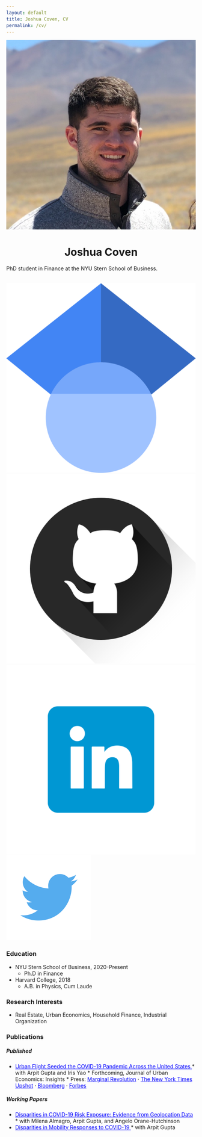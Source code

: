 ```yaml
---
layout: default
title: Joshua Coven, CV
permalink: /cv/
---
```

<div class="row">
    <div class = "col-5">
        <img src="/images/author.jpg" alt="Yours Truly" class="center">
    </div>
        <div class="col-5">
            <center><h1>Joshua Coven</h1></center>
            <p>PhD student in Finance at the NYU Stern School of Business.</p>
            <br>
            <div class="column_three">
                <div class = "logo">
                <a target="_blank" href="https://scholar.google.com/citations?user=mzhGbFMAAAAJ&hl=en"><img alt="follow me on Twitter" src="../images/scholar.png"></a>
                </div>
            </div>
            <div class="column_three">
                <div class = "logo">
                <a target="_blank" href="https://github.com/joshuacoven"><img alt="follow me on Twitter" src="../images/github.png"></a>
                </div>
            </div>
            <div class="column_three">
                <div class = "logo">
                <a target="_blank" href="https://www.linkedin.com/in/josh-coven-839b5b101/"><img alt="follow me on Twitter" src="../images/linkedin.png"></a>
                </div>
            </div>
            <div class="column_three">
                <div class = "logo">
                <a target="_blank" href="https://twitter.com/josh_coven"><img alt="follow me on Twitter" src="../images/twitter.png"></a>
                </div>
            </div>
        </div>
</div>


### Education
* NYU Stern School of Business, 2020-Present
    * Ph.D in Finance
* Harvard College, 2018
    * A.B. in Physics, Cum Laude

### Research Interests
* Real Estate, Urban Economics, Household Finance, Industrial Organization

### Publications

##### Published
* <a href = "https://www.sciencedirect.com/science/article/pii/S0094119022000663?via%3Dihub#" style = "color: blue">
            Urban Flight Seeded the COVID-19 Pandemic Across the United States
        </a>
    * with Arpit Gupta and Iris Yao
    * Forthcoming, Journal of Urban Economics: Insights
    * Press: <a href = "https://marginalrevolution.com/marginalrevolution/2020/04/escape-from-new-york.html" style = "color: blue">Marginal Revolution</a> · <a href = "https://www.nytimes.com/interactive/2020/05/15/upshot/who-left-new-york-coronavirus.html" style = "color: blue">The New York Times Upshot</a> · <a href = "https://www.bloomberg.com/news/articles/2020-08-14/nyc-crime-spike-is-last-straw-pushing-anxious-residents-to-flee" style = "color: blue">Bloomberg</a> · <a href = "https://www.forbes.com/sites/williamhaseltine/2020/12/21/urban-flight-due-to-covid-19-is-temporary-not-permanent/?sh=6ab583d84cd5" style = "color: blue">Forbes</a>

##### Working Papers
* <a href = "https://static1.squarespace.com/static/56086d00e4b0fb7874bc2d42/t/608ee7c73b4783281770b994/1619978187759/COVID_Disparities.pdf" style = "color: blue">
            Disparities in COVID-19 Risk Exposure: Evidence from Geolocation Data
            </a>
    * with Milena Almagro, Arpit Gupta, and Angelo Orane-Hutchinson
* <a href = "https://static1.squarespace.com/static/56086d00e4b0fb7874bc2d42/t/608ee7c73b4783281770b994/1619978187759/COVID_Disparities.pdf" style = "color: blue">
        Disparities in Mobility Responses to COVID-19
        </a>
    * with Arpit Gupta



